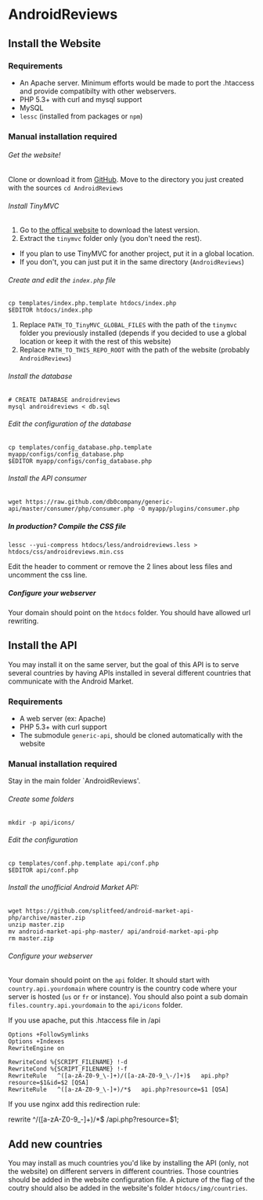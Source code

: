 AndroidReviews
==============

Install the Website
-------------------

### Requirements

* An Apache server. Minimum efforts would be made to port the .htaccess and provide compatibilty with other webservers.
* PHP 5.3+ with curl and mysql support
* MySQL
* `lessc` (installed from packages or `npm`)

### Manual installation required

###### Get the website!

Clone or download it from [GitHub](https://github.com/db0company/AndroidReviews).
Move to the directory you just created with the sources `cd AndroidReviews`

###### Install TinyMVC

1. Go to [the offical website](http://www.tinymvc.com/download/) to download the latest version.
2. Extract the `tinymvc` folder only (you don't need the rest).
 - If you plan to use TinyMVC for another project, put it in a global location.
 - If you don't, you can just put it in the same directory (`AndroidReviews`)

###### Create and edit the `index.php` file

```shell
cp templates/index.php.template htdocs/index.php
$EDITOR htdocs/index.php
```

1. Replace `PATH_TO_TinyMVC_GLOBAL_FILES` with the path of the `tinymvc` folder you previously installed (depends if you decided to use a global location or keep it with the rest of this website)
2. Replace `PATH_TO_THIS_REPO_ROOT` with the path of the website (probably `AndroidReviews`)


###### Install the database

```shell
# CREATE DATABASE androidreviews
mysql androidreviews < db.sql
```

###### Edit the configuration of the database

```shell
cp templates/config_database.php.template myapp/configs/config_database.php
$EDITOR myapp/configs/config_database.php
```

###### Install the API consumer

```shell
wget https://raw.github.com/db0company/generic-api/master/consumer/php/consumer.php -O myapp/plugins/consumer.php
```

##### In production? Compile the CSS file

```shell
lessc --yui-compress htdocs/less/androidreviews.less > htdocs/css/androidreviews.min.css
```

Edit the header to comment or remove the 2 lines about less files and uncomment the css line.

##### Configure your webserver

Your domain should point on the `htdocs` folder.
You should have allowed url rewriting.

Install the API
---------------

You may install it on the same server, but the goal of this API is to serve several countries by having APIs installed in several different countries that communicate with the Android Market.

### Requirements

* A web server (ex: Apache)
* PHP 5.3+ with curl support
* The submodule `generic-api`, should be cloned automatically with the website

### Manual installation required

Stay in the main folder `AndroidReviews'.

###### Create some folders

```shell
mkdir -p api/icons/
```

###### Edit the configuration

```shell
cp templates/conf.php.template api/conf.php
$EDITOR api/conf.php
```

###### Install the unofficial Android Market API:

```shell
wget https://github.com/splitfeed/android-market-api-php/archive/master.zip
unzip master.zip
mv android-market-api-php-master/ api/android-market-api-php
rm master.zip
```

###### Configure your webserver

Your domain should point on the `api` folder.
It should start with `country.api.yourdomain` where country is the country code where your server is hosted (`us` or `fr` or instance).
You should also point a sub domain `files.country.api.yourdomain` to the `api/icons` folder.

If you use apache, put this .htaccess file in /api

```
Options +FollowSymlinks
Options +Indexes
RewriteEngine on

RewriteCond %{SCRIPT_FILENAME} !-d
RewriteCond %{SCRIPT_FILENAME} !-f
RewriteRule   ^([a-zA-Z0-9_\-]+)/([a-zA-Z0-9_\-/]+)$   api.php?resource=$1&id=$2 [QSA]
RewriteRule   ^([a-zA-Z0-9_\-]+)/*$   api.php?resource=$1 [QSA]
```

If you use nginx add this redirection rule:

 rewrite ^/([a-zA-Z0-9_\-]+)/*$ /api.php?resource=$1;


Add new countries
-----------------

You may install as much countries you'd like by installing the API (only, not the website) on different servers in different countries.
Those countries should be added in the website configuration file. A picture of the flag of the coutry should also be added in the website's folder `htdocs/img/countries`.

